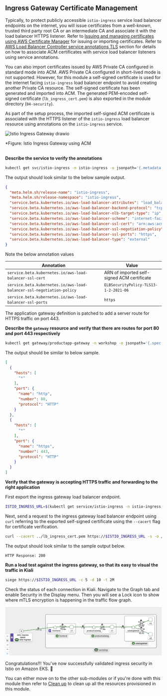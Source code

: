 ## Ingress Gateway Certificate Management

Typically, to protect publicly accessible `istio-ingress` service load balancer endpoints on the internet, you will issue certificates from a well-known, trusted third party root CA or an intermediate CA and associate it with the load balancer HTTPS listener. Refer to [Issuing and managing certificates using AWS Certificate Manager](https://docs.aws.amazon.com/acm/latest/userguide/gs.html) for issuing or importing certificates. Refer to [AWS Load Balancer Controller service annotations TLS](https://kubernetes-sigs.github.io/aws-load-balancer-controller/v2.7/guide/service/annotations/#tls) section for details on how to associate ACM certificates with service load balancer listeners using service annotations.

You can also import certificates issued by AWS Private CA configured in standard mode into ACM. AWS Private CA configured in short-lived mode is not supported. However, for this module a self-signed certificate is used for the internet facing `istio-ingress` load balancer endpoint to avoid creating another Private CA resource. The self-signed certificate has been generated and imported into ACM. The generated PEM-encoded self-signed certificate (`lb_ingress_cert.pem`) is also exported in the module directory (`04-security`).

As part of the setup process, the imported self-signed ACM certificate is associated with the HTTPS listener of the `istio-ingress` load balancer resource using annotations on the `istio-ingress` service.

![Istio Ingress Gateway drawio](https://github.com/aws-samples/istio-on-eks/assets/71530829/08a1fa31-a61e-475c-b1be-ebc7deaa95d9)

*Figure: Istio Ingress Gateway using ACM
<br/><br/>

**Describe the service to verify the annotations**

```bash
kubectl get svc/istio-ingress -n istio-ingress -o jsonpath='{.metadata.annotations}' | jq -r
```

The output should look similar to the below sample output.

```json
{
  "meta.helm.sh/release-name": "istio-ingress",
  "meta.helm.sh/release-namespace": "istio-ingress",
  "service.beta.kubernetes.io/aws-load-balancer-attributes": "load_balancing.cross_zone.enabled=true",
  "service.beta.kubernetes.io/aws-load-balancer-backend-protocol": "tcp",
  "service.beta.kubernetes.io/aws-load-balancer-nlb-target-type": "ip",
  "service.beta.kubernetes.io/aws-load-balancer-scheme": "internet-facing",
  "service.beta.kubernetes.io/aws-load-balancer-ssl-cert": "arn:aws:acm:REGION:ACCOUNT_ID:certificate/CERT_ID",
  "service.beta.kubernetes.io/aws-load-balancer-ssl-negotiation-policy": "ELBSecurityPolicy-TLS13-1-2-2021-06",
  "service.beta.kubernetes.io/aws-load-balancer-ssl-ports": "https",
  "service.beta.kubernetes.io/aws-load-balancer-type": "external"
}
```

Note the below annotation values

| Annotation | Value |
|------------|-------|
| `service.beta.kubernetes.io/aws-load-balancer-ssl-cert` | ARN of imported self-signed ACM certificate |
| `service.beta.kubernetes.io/aws-load-balancer-ssl-negotiation-policy` | `ELBSecurityPolicy-TLS13-1-2-2021-06` |
| `service.beta.kubernetes.io/aws-load-balancer-ssl-ports` | `https` |

The application gateway definition is patched to add a server route for HTTPS traffic on port 443.

**Describe the `gateway` resource and verify that there are routes for port 80 and port 443 respectively**

```bash
kubectl get gateway/productapp-gateway -n workshop -o jsonpath='{.spec.servers}' | jq -r
```

The output should be similar to below sample.

```json
[
  {
    "hosts": [
      "*"
    ],
    "port": {
      "name": "http",
      "number": 80,
      "protocol": "HTTP"
    }
  },
  {
    "hosts": [
      "*"
    ],
    "port": {
      "name": "https",
      "number": 443,
      "protocol": "HTTP"
    }
  }
]
```

**Verify that the gateway is accepting HTTPS traffic and forwarding to the right application**

First export the ingress gateway load balancer endpoint.

```bash
ISTIO_INGRESS_URL=$(kubectl get service/istio-ingress -n istio-ingress -o json | jq -r '.status.loadBalancer.ingress[0].hostname')
```

Next, send a request to the ingress gateway load balancer endpoint using `curl` referring to the exported self-signed certificate using the `--cacert` flag for certificate verification.

```bash
curl --cacert ../lb_ingress_cert.pem https://$ISTIO_INGRESS_URL -s -o /dev/null -w "HTTP Response: %{http_code}\n"
```

The output should look similar to the sample output below.

```
HTTP Response: 200
```

**Run a load test against the ingress gateway, so that its easy to visual the traffic in Kiali**

```bash
siege https://$ISTIO_INGRESS_URL -c 5 -d 10 -t 2M
```

Check the status of each connection in Kiali. Navigate to the Graph tab and enable Security in the Display menu. Then you will see a Lock icon to show where mTLS encryption is happening in the traffic flow graph.

![Application graph with auto mTLS](/images/04-kiali-auto-mtls-application-graph.png)

Congratulations!!! You've now successfully validated ingress security in Istio on Amazon EKS. :tada:

You can either move on to the other sub-modules or if you're done with this module then refer to [Clean up](../README.md#clean-up) to clean up all the resources provisioned in this module.
